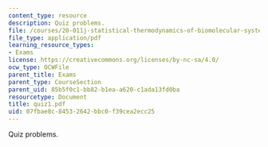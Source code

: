 ```yaml
---
content_type: resource
description: Quiz problems.
file: /courses/20-011j-statistical-thermodynamics-of-biomolecular-systems-be-011j-spring-2004/07fbae8c84532642bbc0f39cea2ecc25_quiz1.pdf
file_type: application/pdf
learning_resource_types:
- Exams
license: https://creativecommons.org/licenses/by-nc-sa/4.0/
ocw_type: OCWFile
parent_title: Exams
parent_type: CourseSection
parent_uid: 85b5f0c1-bb82-b1ea-a620-c1ada13fd0ba
resourcetype: Document
title: quiz1.pdf
uid: 07fbae8c-8453-2642-bbc0-f39cea2ecc25
---
```

Quiz problems.